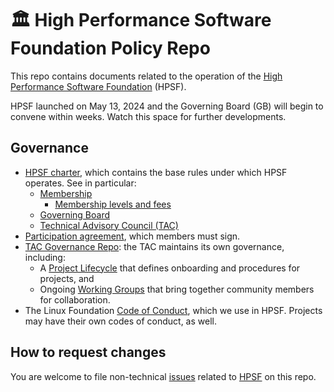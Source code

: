 # 🏛 High Performance Software Foundation Policy Repo

This repo contains documents related to the operation of the
[High Performance Software Foundation](https://hpsf.io) (HPSF).

HPSF launched on May 13, 2024 and the Governing Board (GB) will begin
to convene within weeks. Watch this space for further developments.

## Governance

* [HPSF charter](charter.md), which contains the base rules under which HPSF operates.
  See in particular:
  * [Membership](charter.md#membership)
    * [Membership levels and fees](charter.md#exhibit-c)
  * [Governing Board](charter.md#governing-board)
  * [Technical Advisory Council (TAC)](charter.md#technical-advisory-council)
* [Participation agreement](cncf-membership-agreement.pdf), which members must sign.
* [TAC Governance Repo](http://github.com/hpsfoundation/tac): the TAC maintains its
  own governance, including:
  * A [Project Lifecycle](https://github.com/hpsfoundation/tac/blob/main/lifecycle_policy.md)
    that defines onboarding and procedures for projects, and
  * Ongoing [Working Groups](https://github.com/hpsfoundation/tac/tree/main/working-groups)
    that bring together community members for collaboration.
* The Linux Foundation [Code of Conduct](https://lfprojects.org/policies/code-of-conduct/),
  which we use in HPSF. Projects may have their own codes of conduct, as well.

## How to request changes

You are welcome to file non-technical
[issues](https://github.com/hpsfoundation/foundation/issues/new) related to
[HPSF](https://hpsf.io) on this repo.
